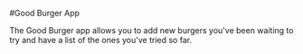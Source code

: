 #Good Burger App

The Good Burger app allows you to add new burgers you've been waiting to try and have a list of the ones you've tried so far.

